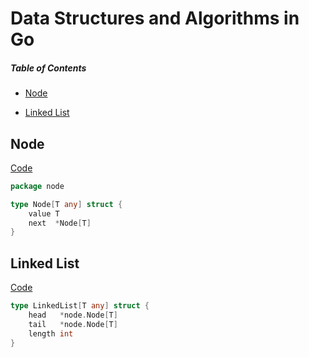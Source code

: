 # Data Structures and Algorithms in Go

##### Table of Contents  
- [Node](#node)

- [Linked List](#linkedlist)

## Node

[Code](https://github.com/pedro-git-projects/go-data-structures-and-algorithms/tree/master/src/node)

```go
package node

type Node[T any] struct {
	value T
	next  *Node[T]
}
```



## Linked List

[Code](https://github.com/pedro-git-projects/go-data-structures-and-algorithms/tree/master/src/linkedlist)

```go
type LinkedList[T any] struct {
	head   *node.Node[T]
	tail   *node.Node[T]
	length int
}
```
